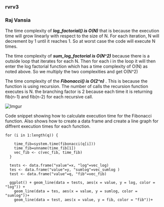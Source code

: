 ### rvrv3
### Raj Vansia 

The time complexity of ***log_factorial() is O(N)*** that is because the execution time will grow linearly with respect to the size of N. For each iteration, N will decrement by 1 until it reaches 1. So at worst case the code will execute N times.

The time complexity of ***sum_log_factorial is  O(N^2)*** because there is a outside loop that iterates  for each N. Then for each i in the loop it will then enter the log factorial function which has a time complexity of O(N) as noted above. So we multiply the two complexities and get O(N^2) 

The time complexity of the ***Fibonacci() is O(2^n)*** . This is because the function is using recursion. The number of calls the recursion function executes is N. the branching factor is 2 because each time it is returning  fib(n-1) and fib(n-2) for each recursive call. 


![Imgur](https://i.imgur.com/P7Szd39.png)

Code snippet showing how to calculate execution time for the Fibonacci function. Also shows how to create a data frame and create a line graph for diffrent execution times for each function.
```
for (i in 1:length(q)) {
    
    time_fib=system.time(fibonacci(q[i]))
    time_fib=unname(time_fib[1])
    vec_fib <- c(vec_fib, time_fib) 
  }
  
  tests <- data.frame("value"=x, "log"=vec_log)
  tes <- data.frame("value"=y, "sumlog"=vec_sumlog )
  test <- data.frame("value"=q, "fib"=vec_fib)
  
  ggplot() + geom_line(data = tests, aes(x = value, y = log, color = "log")) +
    geom_line(data = tes, aes(x = value, y = sumlog, color = "sumlog"))+
    geom_line(data = test, aes(x = value, y = fib, color = "fib"))+

```
